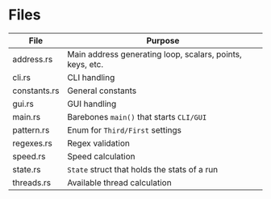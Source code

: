 # Files
| File         | Purpose |
|--------------|---------|
| address.rs   | Main address generating loop, scalars, points, keys, etc.
| cli.rs       | CLI handling
| constants.rs | General constants
| gui.rs       | GUI handling
| main.rs      | Barebones `main()` that starts `CLI/GUI`
| pattern.rs   | Enum for `Third/First` settings
| regexes.rs   | Regex validation
| speed.rs     | Speed calculation
| state.rs     | `State` struct that holds the stats of a run
| threads.rs   | Available thread calculation
